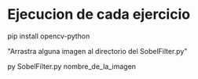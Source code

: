 # Ejecucion de cada ejercicio

pip install opencv-python

"Arrastra alguna imagen al directorio del SobelFilter.py"

py SobelFilter.py nombre_de_la_imagen